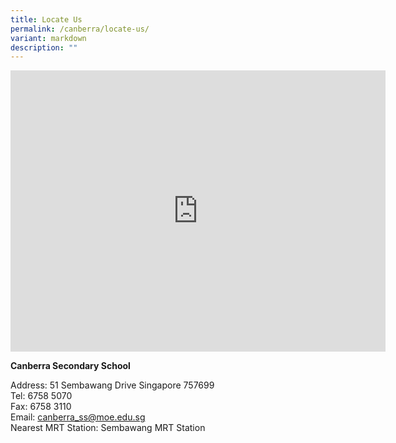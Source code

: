 ```yaml
---
title: Locate Us
permalink: /canberra/locate-us/
variant: markdown
description: ""
---
```

<iframe loading="lazy" allowfullscreen="" style="border:0;" height="450" width="600" src="https://www.google.com/maps/embed?pb=!1m18!1m12!1m3!1d3988.534194326489!2d103.81159137455927!3d1.453705861234075!2m3!1f0!2f0!3f0!3m2!1i1024!2i768!4f13.1!3m3!1m2!1s0x31da1366a1e2e911%3A0xc47b054d457861f4!2sCanberra%20Secondary%20School!5e0!3m2!1sen!2ssg!4v1700463982468!5m2!1sen!2ssg"></iframe>

**Canberra Secondary School**

Address: 51 Sembawang Drive Singapore 757699<br>
Tel: 6758 5070<br>
Fax: 6758 3110<br>
Email: [canberra_ss@moe.edu.sg](mailto:canberra_ss@moe.edu.sg)<br>
Nearest MRT Station: Sembawang MRT Station
